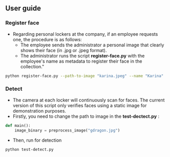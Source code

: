 ## User guide
### Register face
- Regarding personal lockers at the company, if an employee requests one, the procedure is as follows:
    + The employee sends the administrator a personal image that clearly shows their face (in .jpg or .jpeg format).
    + The administrator runs the script **register-face.py** with the employee's name as metadata to register their face in the collection."
```bash
python register-face.py --path-to-image "karina.jpeg" --name "Karina"
```

### Detect
- The camera at each locker will continuously scan for faces. The current version of this script only verifies faces using a static image for demonstration purposes.
- Firstly, you need to change the path to image in the **test-dectect.py** :
```python
def main():
    image_binary = preprocess_image("gdragon.jpg")
```
- Then, run for detection
```bash
python test-detect.py
```